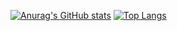 [![Anurag's GitHub stats](https://github-readme-stats.vercel.app/api?username=trydofor&show_icons=true&&hide=issues)](https://github.com/anuraghazra/github-readme-stats)
[![Top Langs](https://github-readme-stats.vercel.app/api/top-langs/?username=trydofor&layout=compact)](https://github.com/anuraghazra/github-readme-stats)

<!--
**trydofor/trydofor** is a ✨ _special_ ✨ repository because its `README.md` (this file) appears on your GitHub profile.

Here are some ideas to get you started:

- 🔭 I’m currently working on ...
- 🌱 I’m currently learning ...
- 👯 I’m looking to collaborate on ...
- 🤔 I’m looking for help with ...
- 💬 Ask me about ...
- 📫 How to reach me: ...
- 😄 Pronouns: ...
- ⚡ Fun fact: ...
-->
